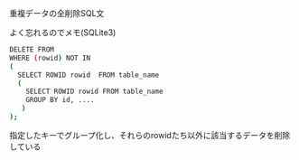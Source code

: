 重複データの全削除SQL文

よく忘れるのでメモ(SQLite3)

```bash
DELETE FROM 
WHERE (rowid) NOT IN
(
  SELECT ROWID rowid  FROM table_name
  (
    SELECT ROWID rowid FROM table_name
    GROUP BY id, ....
   )
);
```

指定したキーでグループ化し、それらのrowidたち以外に該当するデータを削除している
